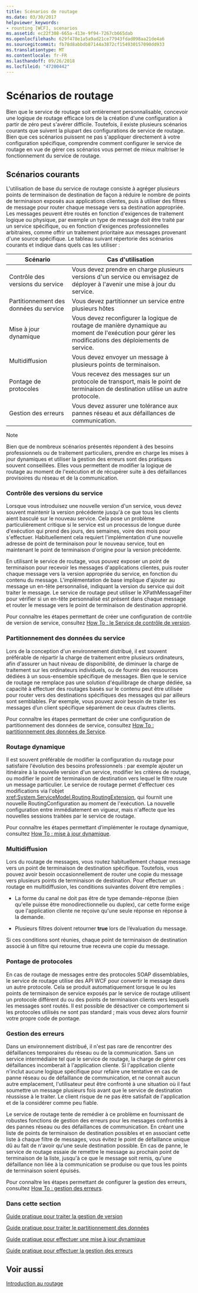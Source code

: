 ```yaml
---
title: Scénarios de routage
ms.date: 03/30/2017
helpviewer_keywords:
- rounting [WCF], scenarios
ms.assetid: ec22f308-665a-413e-9f94-7267cb665dab
ms.openlocfilehash: 629f478e1a5a9ad21ce77943fdad098aa21de4a6
ms.sourcegitcommit: fb78d8abbdb87144a3872cf154930157090dd933
ms.translationtype: MT
ms.contentlocale: fr-FR
ms.lasthandoff: 09/26/2018
ms.locfileid: "47200442"
---
```

# <a name="routing-scenarios"></a>Scénarios de routage
Bien que le service de routage soit entièrement personnalisable, concevoir une logique de routage efficace lors de la création d'une configuration à partir de zéro peut s'avérer difficile.  Toutefois, il existe plusieurs scénarios courants que suivent la plupart des configurations de service de routage. Bien que ces scénarios puissent ne pas s'appliquer directement à votre configuration spécifique, comprendre comment configurer le service de routage en vue de gérer ces scénarios vous permet de mieux maîtriser le fonctionnement du service de routage.  
  
## <a name="common-scenarios"></a>Scénarios courants  
 L'utilisation de base du service de routage consiste à agréger plusieurs points de terminaison de destination de façon à réduire le nombre de points de terminaison exposés aux applications clientes, puis à utiliser des filtres de message pour router chaque message vers sa destination appropriée. Les messages peuvent être routés en fonction d'exigences de traitement logique ou physique, par exemple un type de message doit être traité par un service spécifique, ou en fonction d'exigences professionnelles arbitraires, comme offrir un traitement prioritaire aux messages provenant d'une source spécifique. Le tableau suivant répertorie des scénarios courants et indique dans quels cas les utiliser :  
  
|Scénario|Cas d'utilisation|  
|--------------|--------------|  
|Contrôle des versions du service|Vous devez prendre en charge plusieurs versions d'un service ou envisagez de déployer à l'avenir une mise à jour du service.|  
|Partitionnement des données du service|Vous devez partitionner un service entre plusieurs hôtes|  
|Mise à jour dynamique|Vous devez reconfigurer la logique de routage de manière dynamique au moment de l'exécution pour gérer les modifications des déploiements de service.|  
|Multidiffusion|Vous devez envoyer un message à plusieurs points de terminaison.|  
|Pontage de protocoles|Vous recevez des messages sur un protocole de transport, mais le point de terminaison de destination utilise un autre protocole.|  
|Gestion des erreurs|Vous devez assurer une tolérance aux pannes réseau et aux défaillances de communication.|  
  
> [!NOTE]
>  Bien que de nombreux scénarios présentés répondent à des besoins professionnels ou de traitement particuliers, prendre en charge les mises à jour dynamiques et utiliser la gestion des erreurs sont des pratiques souvent conseillées. Elles vous permettent de modifier la logique de routage au moment de l'exécution et de récupérer suite à des défaillances provisoires du réseau et de la communication.  
  
### <a name="service-versioning"></a>Contrôle des versions du service  
 Lorsque vous introduisez une nouvelle version d'un service, vous devez souvent maintenir la version précédente jusqu'à ce que tous les clients aient basculé sur le nouveau service. Cela pose un problème particulièrement critique si le service est un processus de longue durée d'exécution qui prend des jours, des semaines, voire des mois pour s'effectuer. Habituellement cela requiert l'implémentation d'une nouvelle adresse de point de terminaison pour le nouveau service, tout en maintenant le point de terminaison d'origine pour la version précédente.  
  
 En utilisant le service de routage, vous pouvez exposer un point de terminaison pour recevoir les messages d'applications clientes, puis router chaque message vers la version appropriée du service, en fonction du contenu du message. L'implémentation de base implique d'ajouter au message un en-tête personnalisé, indiquant la version du service qui doit traiter le message. Le service de routage peut utiliser le XPathMessageFilter pour vérifier si un en-tête personnalisé est présent dans chaque message et router le message vers le point de terminaison de destination approprié.  
  
 Pour connaître les étapes permettant de créer une configuration de contrôle de version de service, consultez [How To : le Service de contrôle de version](../../../../docs/framework/wcf/feature-details/how-to-service-versioning.md).
  
### <a name="service-data-partitioning"></a>Partitionnement des données du service  
 Lors de la conception d'un environnement distribué, il est souvent préférable de répartir la charge de traitement entre plusieurs ordinateurs, afin d'assurer un haut niveau de disponibilité, de diminuer la charge de traitement sur les ordinateurs individuels, ou de fournir des ressources dédiées à un sous-ensemble spécifique de messages. Bien que le service de routage ne remplace pas une solution d'équilibrage de charge dédiée, sa capacité à effectuer des routages basés sur le contenu peut être utilisée pour router vers des destinations spécifiques des messages qui par ailleurs sont semblables. Par exemple, vous pouvez avoir besoin de traiter les messages d’un client spécifique séparément de ceux d’autres clients.  
  
 Pour connaître les étapes permettant de créer une configuration de partitionnement des données de service, consultez [How To : partitionnement des données de Service](../../../../docs/framework/wcf/feature-details/how-to-service-data-partitioning.md).  
  
### <a name="dynamic-routing"></a>Routage dynamique  
 Il est souvent préférable de modifier la configuration du routage pour satisfaire l'évolution des besoins professionnels : par exemple ajouter un itinéraire à la nouvelle version d'un service, modifier les critères de routage, ou modifier le point de terminaison de destination vers lequel le filtre route un message particulier. Le service de routage permet d'effectuer ces modifications via l'objet <xref:System.ServiceModel.Routing.RoutingExtension>, qui fournit une nouvelle RoutingConfiguration au moment de l'exécution. La nouvelle configuration entre immédiatement en vigueur, mais n'affecte que les nouvelles sessions traitées par le service de routage.  
  
 Pour connaître les étapes permettant d’implémenter le routage dynamique, consultez [How To : mise à jour dynamique](../../../../docs/framework/wcf/feature-details/how-to-dynamic-update.md).
  
### <a name="multicast"></a>Multidiffusion  
 Lors du routage de messages, vous routez habituellement chaque message vers un point de terminaison de destination spécifique.  Toutefois, vous pouvez avoir besoin occasionnellement de router une copie du message vers plusieurs points de terminaison de destination. Pour effectuer un routage en multidiffusion, les conditions suivantes doivent être remplies :  
  
-   La forme du canal ne doit pas être de type demande-réponse (bien qu'elle puisse être monodirectionnelle ou duplex), car cette forme exige que l'application cliente ne reçoive qu'une seule réponse en réponse à la demande.  
  
-   Plusieurs filtres doivent retourner **true** lors de l’évaluation du message.  
  
 Si ces conditions sont réunies, chaque point de terminaison de destination associé à un filtre qui retourne true recevra une copie du message.  
  
### <a name="protocol-bridging"></a>Pontage de protocoles  
 En cas de routage de messages entre des protocoles SOAP dissemblables, le service de routage utilise des API WCF pour convertir le message dans un autre protocole. Cela se produit automatiquement lorsque le ou les points de terminaison de service exposés par le service de routage utilisent un protocole différent du ou des points de terminaison clients vers lesquels les messages sont routés. Il est possible de désactiver ce comportement si les protocoles utilisés ne sont pas standard ; mais vous devez alors fournir votre propre code de pontage.
  
### <a name="error-handling"></a>Gestion des erreurs  
 Dans un environnement distribué, il n'est pas rare de rencontrer des défaillances temporaires du réseau ou de la communication. Sans un service intermédiaire tel que le service de routage, la charge de gérer ces défaillances incomberait à l'application cliente. Si l'application cliente n'inclut aucune logique spécifique pour refaire une tentative en cas de panne réseau ou de défaillance de communication, et ne connaît aucun autre emplacement, l'utilisateur peut être confronté à une situation où il faut soumettre un message plusieurs fois avant que le service de destination réussisse à le traiter. Le client risque de ne pas être satisfait de l'application et de la considérer comme peu fiable.  
  
 Le service de routage tente de remédier à ce problème en fournissant de robustes fonctions de gestion des erreurs pour les messages confrontés à des pannes réseau ou des défaillances de communication. En créant une liste de points de terminaison de destination possibles et en associant cette liste à chaque filtre de messages, vous évitez le point de défaillance unique dû au fait de n'avoir qu'une seule destination possible. En cas de panne, le service de routage essaie de remettre le message au prochain point de terminaison de la liste, jusqu'à ce que le message soit remis, qu'une défaillance non liée à la communication se produise ou que tous les points de terminaison soient épuisés.  
  
 Pour connaître les étapes permettant de configurer la gestion des erreurs, consultez [How To : gestion des erreurs](../../../../docs/framework/wcf/feature-details/how-to-error-handling.md).
  
### <a name="in-this-section"></a>Dans cette section  
 [Guide pratique pour traiter la gestion de version](../../../../docs/framework/wcf/feature-details/how-to-service-versioning.md)  
  
 [Guide pratique pour traiter le partitionnement des données](../../../../docs/framework/wcf/feature-details/how-to-service-data-partitioning.md)  
  
 [Guide pratique pour effectuer une mise à jour dynamique](../../../../docs/framework/wcf/feature-details/how-to-dynamic-update.md)  
  
 [Guide pratique pour effectuer la gestion des erreurs](../../../../docs/framework/wcf/feature-details/how-to-error-handling.md)  
  
## <a name="see-also"></a>Voir aussi  
 [Introduction au routage](../../../../docs/framework/wcf/feature-details/routing-introduction.md)
